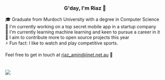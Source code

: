 <h3 align="center">G'day, I'm Riaz 👋</h3>
<p> 🎓 Graduate from Murdoch University with a degree in Computer Science <br> 🔭 I'm currently working on a top secret mobile app in a startup company<br>🌱 I'm currently learning machine learning and keen to pursue a career in it</br> 🥅 I aim to contribute more to open source projects this year <br>⚡ Fun fact: I like to watch and play competitive sports.</p>

<p>Feel free to get in touch at <a href = "mailto: riaz_amin@iinet.net.au">riaz_amin@iinet.net.au</a> 📧</p>

#

<!---
undisputedcoder/undisputedcoder is a ✨ special ✨ repository because its `README.md` (this file) appears on your GitHub profile.
You can click the Preview link to take a look at your changes.
--->
<a href="https://github.com/anuraghazra/github-readme-stats">
  <img align="center" src="https://github-readme-stats.vercel.app/api/top-langs/?username=undisputedcoder&layout=compact&exclude_repo=undisputedcoder.github.io,Speedy-Cycles" />
</a>
<!--
<a href="https://github.com/anuraghazra/github-readme-stats">
  <img align="center" src="https://github-readme-stats.vercel.app/api?username=undisputedcoder&show_icons=true&hide=stars" />
</a>
-->
